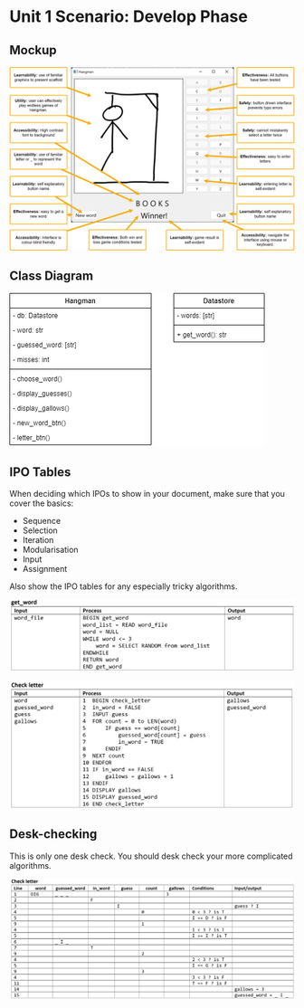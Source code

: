# Unit 1 Scenario: Develop Phase

## Mockup

![Annotated Mockup](../assets/annotation.png)

## Class Diagram

![Class Diagram](../assets/scenario_class.png)

## IPO Tables

When deciding which IPOs to show in your document, make sure that you cover the basics:

- Sequence
- Selection
- Iteration
- Modularisation
- Input
- Assignment

Also show the IPO tables for any especially tricky algorithms.

![Get Word IPO](../assets/scenario_get_word_ipo.png)

![Check Letter IPO](../assets/scenario_check_letter_ipo.png)

## Desk-checking

This is only one desk check. You should desk check your more complicated algorithms.

![Desk Check](../assets/scenario_desk_check.png)
